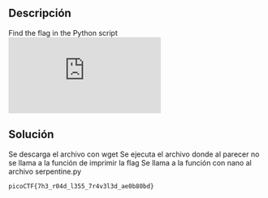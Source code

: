 ## Descripción
Find the flag in the Python script![Download Python script](https://artifacts.picoctf.net/c/35/serpentine.py)

## Solución
Se descarga el archivo con wget
Se ejecuta el archivo donde al parecer no se llama a la función de imprimir la flag
Se llama a la función con nano al archivo serpentine.py
```
picoCTF{7h3_r04d_l355_7r4v3l3d_ae0b80bd}
```

